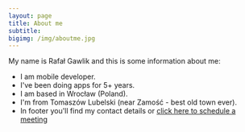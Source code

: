 ```yaml
---
layout: page
title: About me
subtitle:
bigimg: /img/aboutme.jpg
---
```


My name is Rafał Gawlik and this is some information about me:

 - I am mobile developer.
 - I've been doing apps for 5+ years.
 - I am based in Wrocław (Poland).
 - I'm from Tomaszów Lubelski (near Zamość - best old town ever).
 - In footer you'll find my contact details or [click here to schedule a meeting](http://calendly.com/rafalgawlik)
